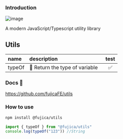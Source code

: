 ### Introduction

![image](https://img.shields.io/badge/Version-1.0.2-green.svg)

A modern JavaScript/Typescript utility library

## Utils

|  name    |  description                    |   test    |
|:---------|:--------------------------------|:---------:|
|  typeOf  | 📌 Return the type of variable  |  &nbsp;✅  |

### Docs 📖

https://github.com/fujicaFE/utils

### How to use

```bash
npm install @fujica/utils
```

```ts
import { typeOf } from "@fujica/utils"
console.log(typeOf("123")) //String
```